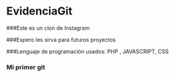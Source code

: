 # EvidenciaGit


###Este es un clon de Instagram

###Espero les sirva para futuros proyectos

###Lenguaje de programación usados: PHP , JAVASCRIPT, CSS

###  Mi primer git
